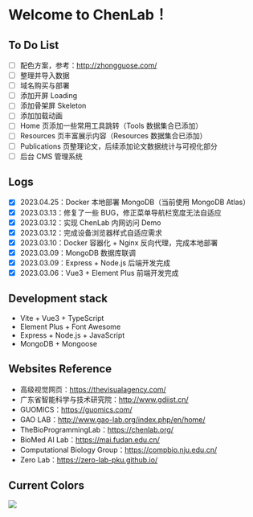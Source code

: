 # Welcome to ChenLab！

## To Do List
- [ ] 配色方案，参考：http://zhongguose.com/ 
- [ ] 整理并导入数据
- [ ] 域名购买与部署
- [ ] 添加开屏 Loading
- [ ] 添加骨架屏 Skeleton
- [ ] 添加加载动画
- [ ] Home 页添加一些常用工具跳转（Tools 数据集合已添加）
- [ ] Resources 页丰富展示内容（Resources 数据集合已添加）
- [ ] Publications 页整理论文，后续添加论文数据统计与可视化部分
- [ ] 后台 CMS 管理系统

## Logs
- [x] 2023.04.25：Docker 本地部署 MongoDB（当前使用 MongoDB Atlas）
- [x] 2023.03.13：修复了一些 BUG，修正菜单导航栏宽度无法自适应
- [x] 2023.03.12：实现 ChenLab 内网访问 Demo
- [x] 2023.03.12：完成设备浏览器样式自适应需求
- [x] 2023.03.10：Docker 容器化 + Nginx 反向代理，完成本地部署
- [x] 2023.03.09：MongoDB 数据库联调
- [x] 2023.03.09：Express + Node.js 后端开发完成
- [x] 2023.03.06：Vue3 + Element Plus 前端开发完成

## Development stack
- Vite + Vue3 + TypeScript
- Element Plus + Font Awesome
- Express + Node.js + JavaScript
- MongoDB + Mongoose

## Websites Reference
- 高级视觉网页：https://thevisualagency.com/
- 广东省智能科学与技术研究院：http://www.gdiist.cn/
- GUOMICS：https://guomics.com/
- GAO LAB：http://www.gao-lab.org/index.php/en/home/
- TheBioProgrammingLab：https://chenlab.org/
- BioMed AI Lab：https://mai.fudan.edu.cn/
- Computational Biology Group：https://compbio.nju.edu.cn/
- Zero Lab：https://zero-lab-pku.github.io/

## Current Colors
![](https://cdn.jsdelivr.net/gh/ParallelLight/personal-picture/202303130947977.png)
